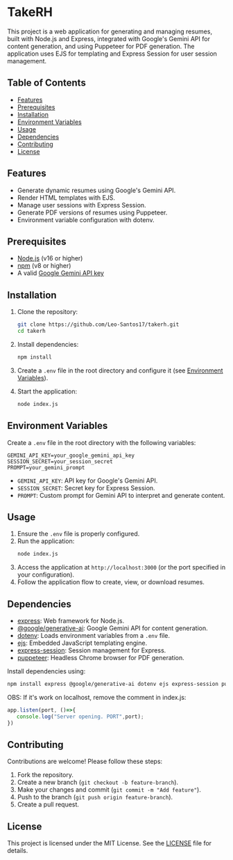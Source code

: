 # TakeRH

This project is a web application for generating and managing resumes, built with Node.js and Express, integrated with Google's Gemini API for content generation, and using Puppeteer for PDF generation. The application uses EJS for templating and Express Session for user session management.

## Table of Contents
- [Features](#features)
- [Prerequisites](#prerequisites)
- [Installation](#installation)
- [Environment Variables](#environment-variables)
- [Usage](#usage)
- [Dependencies](#dependencies)
- [Contributing](#contributing)
- [License](#license)

## Features
- Generate dynamic resumes using Google's Gemini API.
- Render HTML templates with EJS.
- Manage user sessions with Express Session.
- Generate PDF versions of resumes using Puppeteer.
- Environment variable configuration with dotenv.

## Prerequisites
- [Node.js](https://nodejs.org/) (v16 or higher)
- [npm](https://www.npmjs.com/) (v8 or higher)
- A valid [Google Gemini API key](https://ai.google.dev/)

## Installation
1. Clone the repository:
   ```bash
   git clone https://github.com/Leo-Santos17/takerh.git
   cd takerh
   ```

2. Install dependencies:
   ```bash
   npm install
   ```

3. Create a `.env` file in the root directory and configure it (see [Environment Variables](#environment-variables)).

4. Start the application:
   ```bash
   node index.js
   ```

## Environment Variables
Create a `.env` file in the root directory with the following variables:

```
GEMINI_API_KEY=your_google_gemini_api_key
SESSION_SECRET=your_session_secret
PROMPT=your_gemini_prompt
```

- `GEMINI_API_KEY`: API key for Google's Gemini API.
- `SESSION_SECRET`: Secret key for Express Session.
- `PROMPT`: Custom prompt for Gemini API to interpret and generate content.

## Usage
1. Ensure the `.env` file is properly configured.
2. Run the application:
   ```bash
   node index.js
   ```
3. Access the application at `http://localhost:3000` (or the port specified in your configuration).
4. Follow the application flow to create, view, or download resumes.

## Dependencies
- [express](https://www.npmjs.com/package/express): Web framework for Node.js.
- [@google/generative-ai](https://www.npmjs.com/package/@google/generative-ai): Google Gemini API for content generation.
- [dotenv](https://www.npmjs.com/package/dotenv): Loads environment variables from a `.env` file.
- [ejs](https://www.npmjs.com/package/ejs): Embedded JavaScript templating engine.
- [express-session](https://www.npmjs.com/package/express-session): Session management for Express.
- [puppeteer](https://www.npmjs.com/package/puppeteer): Headless Chrome browser for PDF generation.

Install dependencies using:
```bash
npm install express @google/generative-ai dotenv ejs express-session puppeteer
```

OBS: If it's work on localhost, remove the comment in index.js:
```javascript
app.listen(port, ()=>{
   console.log("Server opening. PORT",port);
})
```

## Contributing
Contributions are welcome! Please follow these steps:
1. Fork the repository.
2. Create a new branch (`git checkout -b feature-branch`).
3. Make your changes and commit (`git commit -m "Add feature"`).
4. Push to the branch (`git push origin feature-branch`).
5. Create a pull request.

## License
This project is licensed under the MIT License. See the [LICENSE](LICENSE) file for details.
